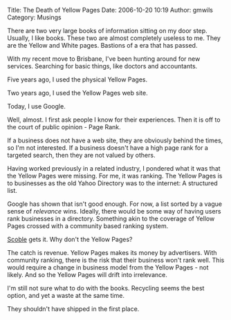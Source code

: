 Title: The Death of Yellow Pages
Date: 2006-10-20 10:19
Author: gmwils
Category: Musings

There are two very large books of information sitting on my door step.
Usually, I like books. These two are almost completely useless to me.
They are the Yellow and White pages. Bastions of a era that has passed.

With my recent move to Brisbane, I've been hunting around for new
services. Searching for basic things, like doctors and accountants.

Five years ago, I used the physical Yellow Pages.

Two years ago, I used the Yellow Pages web site.

Today, I use Google.

Well, almost. I first ask people I know for their experiences. Then it
is off to the court of public opinion - Page Rank.

If a business does not have a web site, they are obviously behind the
times, so I'm not interested. If a business doesn't have a high page
rank for a targeted search, then they are not valued by others.

Having worked previously in a related industry, I pondered what it was
that the Yellow Pages were missing. For me, it was ranking. The Yellow
Pages is to businesses as the old Yahoo Directory was to the internet: A
structured list.

Google has shown that isn't good enough. For now, a list sorted by a
vague sense of *relevance* wins. Ideally, there would be some way of
having users rank businesses in a directory. Something akin to the
coverage of Yellow Pages crossed with a community based ranking system.

[Scoble][] gets it. Why don't the Yellow Pages?

The catch is revenue. Yellow Pages makes its money by advertisers. With
community ranking, there is the risk that their business won't rank
well. This would require a change in business model from the Yellow
Pages - not likely. And so the Yellow Pages will drift into irrelevance.

I'm still not sure what to do with the books. Recycling seems the best
option, and yet a waste at the same time.

They shouldn't have shipped in the first place.

  [Scoble]: http://scobleizer.wordpress.com/2006/10/19/google-proves-advertising-industry-is-quite-robust/

